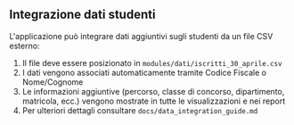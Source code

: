 ## Integrazione dati studenti
L'applicazione può integrare dati aggiuntivi sugli studenti da un file CSV esterno:
1. Il file deve essere posizionato in `modules/dati/iscritti_30_aprile.csv`
2. I dati vengono associati automaticamente tramite Codice Fiscale o Nome/Cognome
3. Le informazioni aggiuntive (percorso, classe di concorso, dipartimento, matricola, ecc.) vengono mostrate in tutte le visualizzazioni e nei report
4. Per ulteriori dettagli consultare `docs/data_integration_guide.md`
